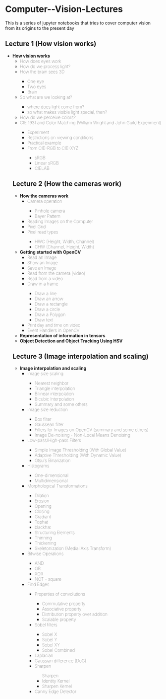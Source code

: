 # Computer--Vision-Lectures
This is a series of jupyter notebooks that tries to cover computer vision from its origins to the present day

<h2>Lecture 1 (How vision works)</h2>

<ul style="font-weight: 100;">
    <li><b>How vision works</b>
    <ul>
        <li>How does eyes work</li>
        <li>How do we process light?</li>
        <li>How the brain sees 3D</li>
        <ul>
            <li>One eye</li>
            <li>Two eyes</li>
            <li>Brain</li>
        </ul>
        <li>So what are we looking at?</li>
        <ul>
            <li>where does light come from?</li>
            <li>so what makes visible light special, then?</li>
        </ul>
        <li>How do we perceive colors?</li>
        <li>CIE 1931 and Color Matching (William Wright and John Guild Experiment)</li>
        <ul>
            <li>Experiment</li>
            <li>Restrictions on viewing conditions</li>
        <li>Practical example</li>
        <li>From CIE-RGB to CIE-XYZ</li>
        <ul>
            <li>sRGB</li>
            <li>Linear sRGB</li>
            <li>CIELAB</li>
        </ul>
    </ul>
</ul>
      
<h2>Lecture 2 (How the cameras work)</h2>
 
 <ul style="font-weight: 100;">
    <li><b>How the cameras work</b>
        <ul>
            <li>Camera operation</li>
            <ul>
                <li>Pinhole camera</li>
                <li>Bayer Pattern</li>
            </ul>
            <li>Reading Images on the Computer</li>
            <li>Pixel Grid</li>
            <li>Pixel read types</li>
            <ul>
                <li>HWC (Height, Width, Channel)</li>
                <li>CHW (Channel, Height, Width)</li>
            </ul>
        </ul>
    </li>
    <li><b>Getting started with OpenCV</b>
        <ul>
            <li>Read an Image</li>
            <li>Show an Image</li>
            <li>Save an Image</li>
            <li>Read from the camera (video)</li>
            <li>Read from a video</li>
            <li>Draw in a frame</li>
            <ul>
                <li>Draw a line</li>
                <li>Draw an arrow</li>
                <li>Draw a rectangle</li>
                <li>Draw a circle</li>
                <li>Draw a Polygon</li>
                <li>Draw text</li>
            </ul>
            <li>Print day and time on video</li>
            <li>Event Handlers in OpenCV</li>
        </ul>
    </li>
    <li><b>Representation of information in tensors</b></li>
    <li><b>Object Detection and Object Tracking Using HSV</b></li>
</ul>
      
 <h2>Lecture 3 (Image interpolation and scaling)</h2>
      
 <ul style="font-weight: 100;">
    <li><b>Image interpolation and scaling</b>
        <ul>
            <li>Image size scaling</li>
            <ul>
                <li>Nearest neighbor</li>
                <li>Triangle interpolation</li>
                <li>Bilinear interpolation</li>
                <li>Bicubic Interpolation</li>
                <li>Summary and some others</li>
            </ul>
            <li>Image size reduction</li>
            <ul>
                <li>Box filter</li>
                <li>Gaussean filter</li>
                <li>Filters for Images on OpenCV (summary and some others)</li>
                <li>Image De-noising - Non-Local Means Denoising</li>
            </ul>
            <li>Low-pass/High-pass Filters</li>
            <ul>
                <li>Simple Image Thresholding (With Global Value)</li>
                <li>Adaptive Thresholding (With Dynamic Value)</li>
                <li>Otsu's Binarization</li>
            </ul>
            <li>Histograms</li>
            <ul>
                <li>One-dimensional</li>
                <li>Multidimensional</li>
            </ul>
            <li>Morphological Transformations</li>
            <ul>
                <li>Dilation</li>
                <li>Erosion</li>
                <li>Opening</li>
                <li>Closing</li>
                <li>Gradiant</li>
                <li>Tophat</li>
                <li>blackhat</li>
                <li>Structuring Elements</li>
                <li>Thinning</li>
                <li>Thickening</li>
                <li>Skeletonization (Medial Axis Transform)</li>
            </ul>
            <li>Bitwise Operations</li>
            <ul>
                <li>AND</li>
                <li>OR</li>
                <li>XOR</li>
                <li>NOT - square</li>
            </ul>
            <li>Find Edges</li>
            <ul>
                <li>Properties of convolutions</li>
                <ul>
                    <li>Commutative property</li>
                    <li>Associative property</li>
                    <li>Distribution property over addition</li>
                    <li>Scalable property</li>
                </ul>
                <li>Sobel filters</li>
                <ul>
                    <li>Sobel X</li>
                    <li>Sobel Y</li>
                    <li>Sobel XY</li>
                    <li>Sobel Combined</li>
                </ul>
                <li>Laplacian</li>
                <li>Gaussian difference (DoG)</li>
                <li>Sharpen</li>
                <ul>Sharpen
                    <li>Identity Kernel </li>
                    <li>Sharpen Kernel</li>
                </ul>
                <li>Canny Edge Detector</li>
            </ul>
        </ul>
    </li>
</ul>
